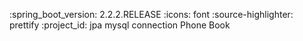 :spring_boot_version: 2.2.2.RELEASE
:icons: font
:source-highlighter: prettify
:project_id: jpa mysql connection
Phone Book

